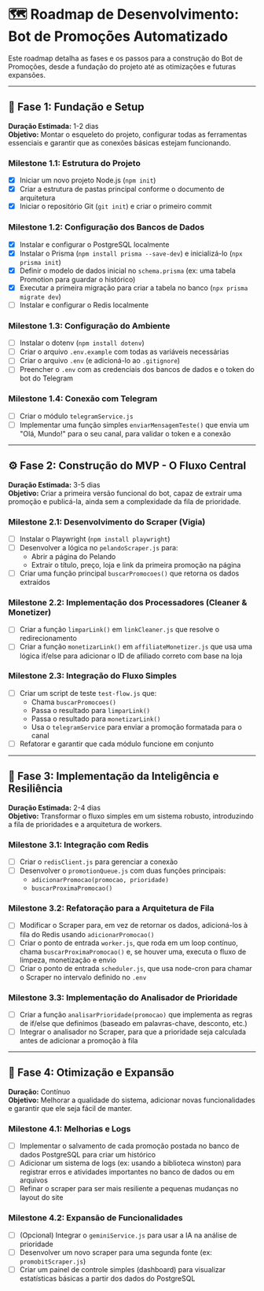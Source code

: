 # 🗺️ Roadmap de Desenvolvimento: Bot de Promoções Automatizado

Este roadmap detalha as fases e os passos para a construção do Bot de Promoções, desde a fundação do projeto até as otimizações e futuras expansões.

---

## 🏁 Fase 1: Fundação e Setup

**Duração Estimada:** 1-2 dias  
**Objetivo:** Montar o esqueleto do projeto, configurar todas as ferramentas essenciais e garantir que as conexões básicas estejam funcionando.

### Milestone 1.1: Estrutura do Projeto

- [x] Iniciar um novo projeto Node.js (`npm init`)
- [x] Criar a estrutura de pastas principal conforme o documento de arquitetura
- [x] Iniciar o repositório Git (`git init`) e criar o primeiro commit

### Milestone 1.2: Configuração dos Bancos de Dados

- [x] Instalar e configurar o PostgreSQL localmente
- [x] Instalar o Prisma (`npm install prisma --save-dev`) e inicializá-lo (`npx prisma init`)
- [x] Definir o modelo de dados inicial no `schema.prisma` (ex: uma tabela Promotion para guardar o histórico)
- [x] Executar a primeira migração para criar a tabela no banco (`npx prisma migrate dev`)
- [ ] Instalar e configurar o Redis localmente

### Milestone 1.3: Configuração do Ambiente

- [ ] Instalar o dotenv (`npm install dotenv`)
- [ ] Criar o arquivo `.env.example` com todas as variáveis necessárias
- [ ] Criar o arquivo `.env` (e adicioná-lo ao `.gitignore`)
- [ ] Preencher o `.env` com as credenciais dos bancos de dados e o token do bot do Telegram

### Milestone 1.4: Conexão com Telegram

- [ ] Criar o módulo `telegramService.js`
- [ ] Implementar uma função simples `enviarMensagemTeste()` que envia um "Olá, Mundo!" para o seu canal, para validar o token e a conexão

---

## ⚙️ Fase 2: Construção do MVP - O Fluxo Central

**Duração Estimada:** 3-5 dias  
**Objetivo:** Criar a primeira versão funcional do bot, capaz de extrair uma promoção e publicá-la, ainda sem a complexidade da fila de prioridade.

### Milestone 2.1: Desenvolvimento do Scraper (Vigia)

- [ ] Instalar o Playwright (`npm install playwright`)
- [ ] Desenvolver a lógica no `pelandoScraper.js` para:
  - Abrir a página do Pelando
  - Extrair o título, preço, loja e link da primeira promoção na página
- [ ] Criar uma função principal `buscarPromocoes()` que retorna os dados extraídos

### Milestone 2.2: Implementação dos Processadores (Cleaner & Monetizer)

- [ ] Criar a função `limparLink()` em `linkCleaner.js` que resolve o redirecionamento
- [ ] Criar a função `monetizarLink()` em `affiliateMonetizer.js` que usa uma lógica if/else para adicionar o ID de afiliado correto com base na loja

### Milestone 2.3: Integração do Fluxo Simples

- [ ] Criar um script de teste `test-flow.js` que:
  - Chama `buscarPromocoes()`
  - Passa o resultado para `limparLink()`
  - Passa o resultado para `monetizarLink()`
  - Usa o `telegramService` para enviar a promoção formatada para o canal
- [ ] Refatorar e garantir que cada módulo funcione em conjunto

---

## 🧠 Fase 3: Implementação da Inteligência e Resiliência

**Duração Estimada:** 2-4 dias  
**Objetivo:** Transformar o fluxo simples em um sistema robusto, introduzindo a fila de prioridades e a arquitetura de workers.

### Milestone 3.1: Integração com Redis

- [ ] Criar o `redisClient.js` para gerenciar a conexão
- [ ] Desenvolver o `promotionQueue.js` com duas funções principais:
  - `adicionarPromocao(promocao, prioridade)`
  - `buscarProximaPromocao()`

### Milestone 3.2: Refatoração para a Arquitetura de Fila

- [ ] Modificar o Scraper para, em vez de retornar os dados, adicioná-los à fila do Redis usando `adicionarPromocao()`
- [ ] Criar o ponto de entrada `worker.js`, que roda em um loop contínuo, chama `buscarProximaPromocao()` e, se houver uma, executa o fluxo de limpeza, monetização e envio
- [ ] Criar o ponto de entrada `scheduler.js`, que usa node-cron para chamar o Scraper no intervalo definido no `.env`

### Milestone 3.3: Implementação do Analisador de Prioridade

- [ ] Criar a função `analisarPrioridade(promocao)` que implementa as regras de if/else que definimos (baseado em palavras-chave, desconto, etc.)
- [ ] Integrar o analisador no Scraper, para que a prioridade seja calculada antes de adicionar a promoção à fila

---

## 🚀 Fase 4: Otimização e Expansão

**Duração:** Contínuo  
**Objetivo:** Melhorar a qualidade do sistema, adicionar novas funcionalidades e garantir que ele seja fácil de manter.

### Milestone 4.1: Melhorias e Logs

- [ ] Implementar o salvamento de cada promoção postada no banco de dados PostgreSQL para criar um histórico
- [ ] Adicionar um sistema de logs (ex: usando a biblioteca winston) para registrar erros e atividades importantes no banco de dados ou em arquivos
- [ ] Refinar o scraper para ser mais resiliente a pequenas mudanças no layout do site

### Milestone 4.2: Expansão de Funcionalidades

- [ ] (Opcional) Integrar o `geminiService.js` para usar a IA na análise de prioridade
- [ ] Desenvolver um novo scraper para uma segunda fonte (ex: `promobitScraper.js`)
- [ ] Criar um painel de controle simples (dashboard) para visualizar estatísticas básicas a partir dos dados do PostgreSQL
